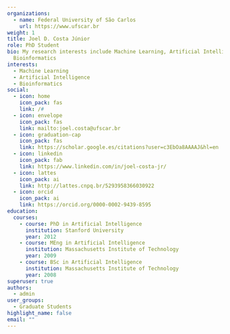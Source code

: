 ```yaml
---
organizations:
  - name: Federal University of São Carlos
    url: https://www.ufscar.br
weight: 1
title: Joel D. Costa Júnior
role: PhD Student
bio: My research interests include Machine Learning, Artificial Intelligence and
  Bioinformatics
interests:
  - Machine Learning
  - Artificial Intelligence
  - Bioinformatics
social:
  - icon: home
    icon_pack: fas
    link: /#
  - icon: envelope
    icon_pack: fas
    link: mailto:joel.costa@ufscar.br
  - icon: graduation-cap
    icon_pack: fas
    link: https://scholar.google.es/citations?user=c3EbOa8AAAAJ&hl=en
  - icon: linkedin
    icon_pack: fab
    link: https://www.linkedin.com/in/joel-costa-jr/
  - icon: lattes
    icon_pack: ai
    link: http://lattes.cnpq.br/5293958366030922
  - icon: orcid
    icon_pack: ai
    link: https://orcid.org/0000-0002-9439-8595
education:
  courses:
    - course: PhD in Artificial Intelligence
      institution: Stanford University
      year: 2012
    - course: MEng in Artificial Intelligence
      institution: Massachusetts Institute of Technology
      year: 2009
    - course: BSc in Artificial Intelligence
      institution: Massachusetts Institute of Technology
      year: 2008
superuser: true
authors:
  - admin
user_groups:
  - Graduate Students
highlight_name: false
email: ""
---
```

